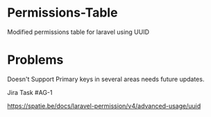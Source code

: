 # Permissions-Table
Modified permissions table for laravel using UUID

# Problems
Doesn't Support Primary keys in several areas needs future updates.

Jira Task #AG-1

https://spatie.be/docs/laravel-permission/v4/advanced-usage/uuid


